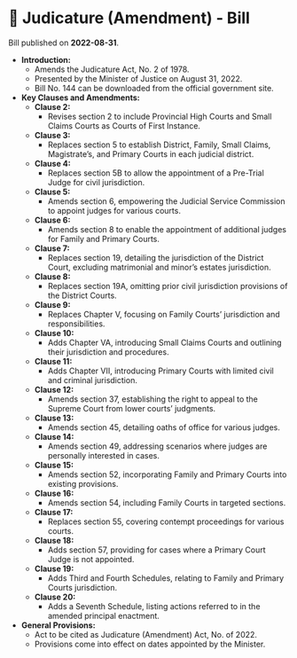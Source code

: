 # 📄  Judicature (Amendment) - Bill

Bill published on **2022-08-31**.

- **Introduction:**
  - Amends the Judicature Act, No. 2 of 1978.
  - Presented by the Minister of Justice on August 31, 2022.
  - Bill No. 144 can be downloaded from the official government site.
- **Key Clauses and Amendments:**
  - **Clause 2:**
    - Revises section 2 to include Provincial High Courts and Small Claims Courts as Courts of First Instance.
  - **Clause 3:**
    - Replaces section 5 to establish District, Family, Small Claims, Magistrate’s, and Primary Courts in each judicial district.
  - **Clause 4:**
    - Replaces section 5B to allow the appointment of a Pre-Trial Judge for civil jurisdiction.
  - **Clause 5:**
    - Amends section 6, empowering the Judicial Service Commission to appoint judges for various courts.
  - **Clause 6:**
    - Amends section 8 to enable the appointment of additional judges for Family and Primary Courts.
  - **Clause 7:**
    - Replaces section 19, detailing the jurisdiction of the District Court, excluding matrimonial and minor’s estates jurisdiction.
  - **Clause 8:**
    - Replaces section 19A, omitting prior civil jurisdiction provisions of the District Courts.
  - **Clause 9:**
    - Replaces Chapter V, focusing on Family Courts’ jurisdiction and responsibilities.
  - **Clause 10:**
    - Adds Chapter VA, introducing Small Claims Courts and outlining their jurisdiction and procedures.
  - **Clause 11:**
    - Adds Chapter VII, introducing Primary Courts with limited civil and criminal jurisdiction.
  - **Clause 12:**
    - Amends section 37, establishing the right to appeal to the Supreme Court from lower courts’ judgments.
  - **Clause 13:**
    - Amends section 45, detailing oaths of office for various judges.
  - **Clause 14:**
    - Amends section 49, addressing scenarios where judges are personally interested in cases.
  - **Clause 15:**
    - Amends section 52, incorporating Family and Primary Courts into existing provisions.
  - **Clause 16:**
    - Amends section 54, including Family Courts in targeted sections.
  - **Clause 17:**
    - Replaces section 55, covering contempt proceedings for various courts.
  - **Clause 18:**
    - Adds section 57, providing for cases where a Primary Court Judge is not appointed.
  - **Clause 19:**
    - Adds Third and Fourth Schedules, relating to Family and Primary Courts jurisdiction.
  - **Clause 20:**
    - Adds a Seventh Schedule, listing actions referred to in the amended principal enactment.
- **General Provisions:**
  - Act to be cited as Judicature (Amendment) Act, No. of 2022.
  - Provisions come into effect on dates appointed by the Minister.
